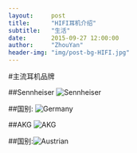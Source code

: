```yaml
---
layout:     post
title:      "HIFI耳机介绍"
subtitle:   "生活"
date:       2015-09-27 12:00:00
author:     "ZhouYan"
header-img: "img/post-bg-HIFI.jpg"
---
```


#主流耳机品牌

##Sennheiser ![Sennheiser](http://www.geekzhou.com/bimg/20150927Senhei)

##国别: ![Germany](http://www.geekzhou.com/bimg/20150927Germany.png)

##AKG ![AKG](http://www.geekzhou.com/bimg/20150927AKG.png)

##国别:![Austrian](http://www.geekzhou.com/bimg/20150927Austrian.png)
